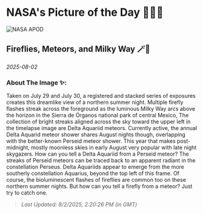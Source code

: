 
# NASA's Picture of the Day 🧑‍🚀💫

  ![NASA APOD](https://apod.nasa.gov/apod/image/2508/DeltaAqrFireflies.jpg)
  
  ## Fireflies, Meteors, and Milky Way 🪄🌌
  
  _2025-08-02_
  
  ### About The Image ✨: 
  
  Taken on July 29 and July 30, a registered and stacked series of exposures creates this dreamlike view of a northern summer night. Multiple firefly flashes streak across the foreground as the luminous Milky Way arcs above the horizon in the Sierra de Órganos national park of central Mexico, The collection of bright streaks aligned across the sky toward the upper left in the timelapse image are Delta Aquariid meteors. Currently active, the annual Delta Aquarid meteor shower shares August nights though, overlapping with the better-known Perseid meteor shower. This year that makes post-midnight, mostly moonless skies in early August very popular with late night skygazers. How can you tell a Delta Aquariid from a Perseid meteor?  The streaks of Perseid meteors can be traced back to an apparent radiant in the constellation Perseus. Delta Aquariids appear to emerge from the more southerly constellation Aquarius, beyond the top left of this frame. Of course, the bioluminescent flashes of fireflies are common too on these northern summer nights. But how can you tell a firefly from a meteor? Just try to catch one.
  
  
  
  > _Last Updated: 8/2/2025, 2:20:26 PM (in GMT)_
  